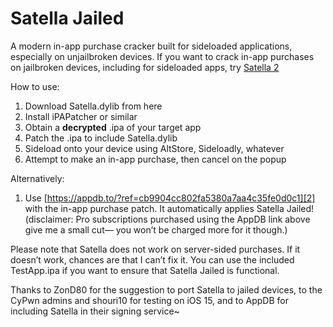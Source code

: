 # Satella Jailed

A modern in-app purchase cracker built for sideloaded applications, especially on unjailbroken devices. If you want to crack in-app purchases on jailbroken devices, including for sideloaded apps, try [Satella 2][1]

How to use:
1. Download Satella.dylib from here
2. Install iPAPatcher or similar
3. Obtain a **decrypted** .ipa of your target app
4. Patch the .ipa to include Satella.dylib
5. Sideload onto your device using AltStore, Sideloadly, whatever
6. Attempt to make an in-app purchase, then cancel on the popup

Alternatively:
1. Use [https://appdb.to/?ref=cb9904cc802fa5380a7aa4c35fe0d0c1][2] with the in-app purchase patch. It automatically applies Satella Jailed!
(disclaimer: Pro subscriptions purchased using the AppDB link above give me a small cut— you won’t be charged more for it though.)

Please note that Satella does not work on server-sided purchases. If it doesn’t work, chances are that I can’t fix it. You can use the included TestApp.ipa if you want to ensure that Satella Jailed is functional.

Thanks to ZonD80 for the suggestion to port Satella to jailed devices, to the CyPwn admins and shouri10 for testing on iOS 15, and to AppDB for including Satella in their signing service\~

[1]:	https://github.com/Paisseon/Satella2
[2]:	https://appdb.to/?ref=cb9904cc802fa5380a7aa4c35fe0d0c1 "appDB"